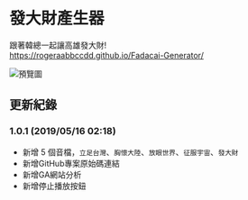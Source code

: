 # 發大財產生器
跟著韓總一起讓高雄發大財!  
https://rogeraabbccdd.github.io/Fadacai-Generator/

![預覽圖](https://raw.githubusercontent.com/rogeraabbccdd/Fadacai-Generator/master/screenshot.jpg)

## 更新紀錄
### 1.0.1 (2019/05/16  02:18)
- 新增 5 個音檔，`立足台灣`、`胸懷大陸`、`放眼世界`、`征服宇宙`、`發大財`
- 新增GitHub專案原始碼連結
- 新增GA網站分析
- 新增停止播放按鈕
